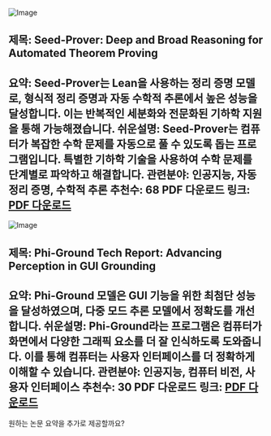 ![Image](https://cdn-thumbnails.huggingface.co/social-thumbnails/papers/2507.23726.png)
## 제목: Seed-Prover: Deep and Broad Reasoning for Automated Theorem Proving
**요약**: Seed-Prover는 Lean을 사용하는 정리 증명 모델로, 형식적 정리 증명과 자동 수학적 추론에서 높은 성능을 달성합니다. 이는 반복적인 세분화와 전문화된 기하학 지원을 통해 가능해졌습니다.
**쉬운설명**: Seed-Prover는 컴퓨터가 복잡한 수학 문제를 자동으로 풀 수 있도록 돕는 프로그램입니다. 특별한 기하학 기술을 사용하여 수학 문제를 단계별로 파악하고 해결합니다.
**관련분야**: 인공지능, 자동 정리 증명, 수학적 추론
**추천수**: 68
**PDF 다운로드 링크**: [PDF 다운로드](https://arxiv.org/pdf/2507.23726)
---

![Image](https://cdn-thumbnails.huggingface.co/social-thumbnails/papers/2507.23779.png)
## 제목: Phi-Ground Tech Report: Advancing Perception in GUI Grounding
**요약**: Phi-Ground 모델은 GUI 기능을 위한 최첨단 성능을 달성하였으며, 다중 모드 추론 모델에서 정확도를 개선합니다.
**쉬운설명**: Phi-Ground라는 프로그램은 컴퓨터가 화면에서 다양한 그래픽 요소를 더 잘 인식하도록 도와줍니다. 이를 통해 컴퓨터는 사용자 인터페이스를 더 정확하게 이해할 수 있습니다.
**관련분야**: 인공지능, 컴퓨터 비전, 사용자 인터페이스
**추천수**: 30
**PDF 다운로드 링크**: [PDF 다운로드](https://arxiv.org/pdf/2507.23779)
---

원하는 논문 요약을 추가로 제공할까요?
